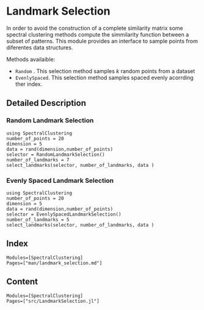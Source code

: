 # Landmark Selection
In order to avoid the construction of a complete similarity matrix some spectral clustering
methods compute the simmilarity function between a subset of patterns. This module provides an
interface to sample points from diferentes data structures.

Methods availaible:
- `Random` . This selection method samples $k$ random points from a dataset
- `EvenlySpaced`. This selection method samples spaced evenly acorrding ther index.
## Detailed Description

### Random Landmark Selection
```@example
using SpectralClustering
number_of_points = 20
dimension = 5
data = rand(dimension,number_of_points)
selector = RandomLandmarkSelection()
number_of_landmarks = 7
select_landmarks(selector, number_of_landmarks, data )
```
### Evenly Spaced Landmark Selection

```@example
using SpectralClustering
number_of_points = 20
dimension = 5
data = rand(dimension,number_of_points)
selector = EvenlySpacedLandmarkSelection()
number_of_landmarks = 5
select_landmarks(selector, number_of_landmarks, data )

```

## Index
```@index
Modules=[SpectralClustering]
Pages=["man/landmark_selection.md"]
```
## Content
```@autodocs
Modules=[SpectralClustering]
Pages=["src/LandmarkSelection.jl"]
```

